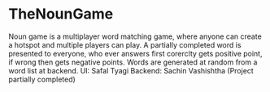 # TheNounGame
Noun game is a multiplayer word matching game, where anyone can create a hotspot and multiple players can play. A partially completed word is presented to everyone, who ever answers first corerclty gets positive point, if wrong then gets negative points. Words are generated at random from a word list at backend.
UI: Safal Tyagi
Backend: Sachin Vashishtha
(Project partially completed)

